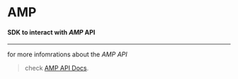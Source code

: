 # AMP

#### **SDK** to interact with *AMP* API 

__________________________________________________

for more infomrations about the _AMP_ _API_
> check [AMP API Docs](https://api-docs.amp.cisco.com/api_resources?api_host=api.eu.amp.cisco.com&api_version=v1).

